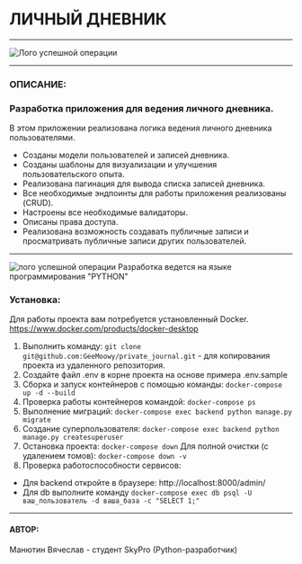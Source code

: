 # ЛИЧНЫЙ ДНЕВНИК

---

![Лого успешной операции](/static/images/private_journal.png)

---
### ОПИСАНИЕ:
### Разработка приложения для ведения личного дневника.
В этом приложении реализована логика ведения личного дневника пользователями.

- Созданы модели пользователей и записей дневника.
- Созданы шаблоны для визуализации и улучшения пользовательского опыта.
- Реализована пагинация для вывода списка записей дневника.
- Все необходимые эндпоинты для работы приложения реализованы (CRUD).
- Настроены все необходимые валидаторы. 
- Описаны права доступа.
- Реализована возможность создавать публичные записи и просматривать публичные записи других пользователей.

---
![лого успешной операции](https://blog.maxford.ru/upload/000/u1/5/d/python-logo-small.png)
Разработка ведется на языке программирования "PYTHON"

### Установка:
Для работы проекта вам потребуется установленный Docker. https://www.docker.com/products/docker-desktop
1. Выполнить команду:
`git clone git@github.com:GeeMoowy/private_journal.git` - для копирования проекта из удаленного репозитория.
2. Создайте файл .env в корне проекта на основе примера .env.sample
3. Сборка и запуск контейнеров с помощью команды:
`docker-compose up -d --build`
4. Проверка работы контейнеров командой:
`docker-compose ps`
5. Выполнение миграций:
`docker-compose exec backend python manage.py migrate`
6. Создание суперпользователя:
`docker-compose exec backend python manage.py createsuperuser`
7. Остановка проекта:
`docker-compose down`
Для полной очистки (с удалением томов):
`docker-compose down -v`
8. Проверка работоспособности сервисов:
* Для backend откройте в браузере: 
http://localhost:8000/admin/
* Для db выполните команду
`docker-compose exec db psql -U ваш_пользователь -d ваша_база -c "SELECT 1;"`

---
#### АВТОР:
Манютин Вячеслав - студент SkyPro (Python-разработчик)